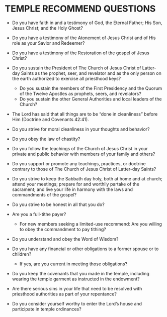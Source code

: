 # TEMPLE RECOMMEND QUESTIONS
+ Do you have faith in and a testimony of God, the Eternal Father; His Son, Jesus Christ; and the Holy Ghost?
+ Do you have a testimony of the Atonement of Jesus Christ and of His role as your Savior and Redeemer?
+ Do you have a testimony of the Restoration of the gospel of Jesus Christ?
+ Do you sustain the President of The Church of Jesus Christ of Latter-day Saints as the prophet, seer, and revelator and as the only person on the earth authorized to exercise all priesthood keys?
  + Do you sustain the members of the First Presidency and the Quorum of the Twelve Apostles as prophets, seers, and revelators?
  + Do you sustain the other General Authorities and local leaders of the Church?

+ The Lord has said that all things are to be “done in cleanliness” before Him (Doctrine and Covenants 42:41).

+ Do you strive for moral cleanliness in your thoughts and behavior?
+ Do you obey the law of chastity?
+ Do you follow the teachings of the Church of Jesus Christ in your private and public behavior with members of your family and others?
+ Do you support or promote any teachings, practices, or doctrine contrary to those of The Church of Jesus Christ of Latter-day Saints?
+ Do you strive to keep the Sabbath day holy, both at home and at church; attend your meetings; prepare for and worthily partake of the sacrament; and live your life in harmony with the laws and commandments of the gospel?
+ Do you strive to be honest in all that you do?
+ Are you a full-tithe payer?
  + For new members seeking a limited-use recommend: Are you willing to obey the commandment to pay tithing? 
+ Do you understand and obey the Word of Wisdom?
+ Do you have any financial or other obligations to a former spouse or to children?
  + If yes, are you current in meeting those obligations? 
+ Do you keep the covenants that you made in the temple, including wearing the temple garment as instructed in the endowment?
+ Are there serious sins in your life that need to be resolved with priesthood authorities as part of your repentance?
+ Do you consider yourself worthy to enter the Lord’s house and participate in temple ordinances?
